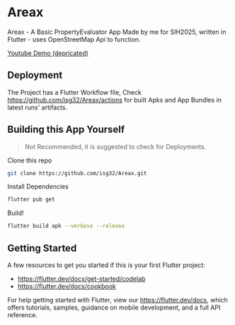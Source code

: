 # Areax

Areax - A Basic PropertyEvaluator App Made by me for SIH2025, written in Flutter - uses OpenStreetMap Api to function. 

[Youtube Demo (depricated)](https://www.youtube.com/shorts/SYgjDSZUF14)

## Deployment

The Project has a Flutter Workflow file, Check https://github.com/isg32/Areax/actions for built Apks and App Bundles in latest runs' artifacts. 

## Building this App Yourself 

> Not Recommended, it is suggested to check for Deployments.

Clone this repo

```bash
git clone https://github.com/isg32/Areax.git
```

Install Dependencies

```bash
flutter pub get
```

Build!

```bash
flutter build apk --verbose --release
```


## Getting Started

A few resources to get you started if this is your first Flutter project:

- https://flutter.dev/docs/get-started/codelab
- https://flutter.dev/docs/cookbook

For help getting started with Flutter, view our
https://flutter.dev/docs, which offers tutorials,
samples, guidance on mobile development, and a full API reference.


